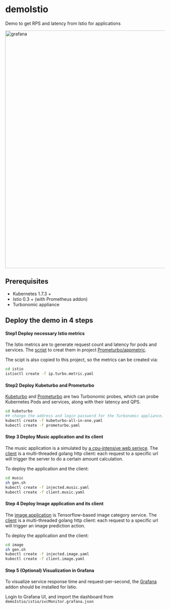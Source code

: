 # demoIstio
Demo to get RPS and latency from Istio for applications

<div>
<img width="750" alt="grafana" src="https://user-images.githubusercontent.com/27221807/40750040-f3956832-6433-11e8-9d00-0857f69a8037.png">
</div>

## Prerequisites
* Kubernetes 1.7.3 +
* Istio 0.3 + (with Prometheus addon)
* Turbonomic appliance


## Deploy the demo in 4 steps

#### Step1 Deploy necessary Istio metrics
The Istio metrics are to generate request count and latency for pods and services.
The [script](https://github.com/turbonomic/prometurbo/tree/master/appmetric/scripts/istio) to creat them in project [Prometurbo/appmetric](https://github.com/turbonomic/prometurbo).

The scipt is also copied to this project, so the metrics can be created via:
```bash
cd istio
istioctl create -f ip.turbo.metric.yaml
```

#### Step2 Deploy Kubeturbo and Prometurbo
[Kubeturbo](https://github.com/turbonomic/kubeturbo) and [Prometurbo](https://github.com/turbonomic/prometurbo) are two Turbonomic probes, which can probe Kubernetes Pods and services, along with their latency and QPS.

```bash
cd kubeturbo
## change the address and login password for the Turbonomic appliance.
kubectl create -f kubeturbo-all-in-one.yaml
kubectl create -f prometurbo.yaml
```


#### Step 3 Deploy Music application and its client
The music application is a simulated by [a cpu-intensive web serivce](https://github.com/songbinliu/webApp).
The [client](https://github.com/songbinliu/webclient) is a multi-threaded golang http client: each request to a specific url will trigger the server to do a certain amount calculation.

To deploy the application and the client:
```bash
cd music
sh gen.sh 
kubectl create -f injected.music.yaml
kubectl create -f client.music.yaml
```

#### Step 4 Deploy Image application and its client
The [image application](https://github.com/songbinliu/inceptionServer) is Tensorflow-based image category service.
The [client](https://github.com/songbinliu/webclient) is a multi-threaded golang http client: each request to a specific url will trigger an image prediction action.

To deploy the application and the client:
```bash
cd image
sh gen.sh 
kubectl create -f injected.image.yaml
kubectl create -f client.image.yaml
```

#### Step 5 (Optional) Visualization in Grafana
To visualize service response time and request-per-second, the [Grafana](https://github.com/grafana/grafana/) addon should be installed for Istio.

Login to Grafana UI, and import the dashboard from `demoIstio/istio/svcMonitor.grafana.json`



